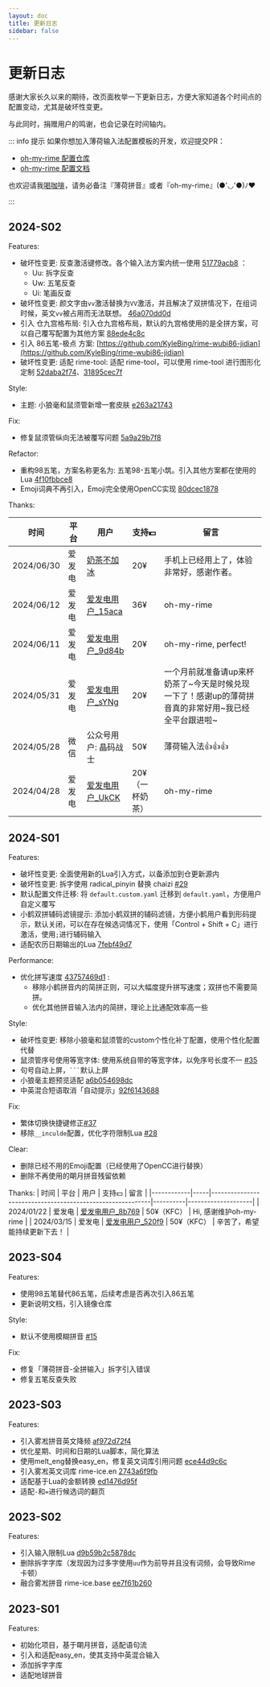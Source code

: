 ```yaml
---
layout: doc
title: 更新日志
sidebar: false
---
```

# 更新日志
感谢大家长久以来的期待，改页面枚举一下更新日志，方便大家知道各个时间点的配置变动，尤其是破坏性变更。 

与此同时，捐赠用户的鸣谢，也会记录在时间轴内。

::: info 提示
如果你想加入薄荷输入法配置模板的开发，欢迎提交PR：
- [oh-my-rime 配置仓库](https://github.com/Mintimate/oh-my-rime)
- [oh-my-rime 配置文档](https://github.com/Mintimate/DocVitePressOMR)

也欢迎请我[喝咖啡](https://afdian.net/a/mintimate)，请务必备注『薄荷拼音』或者『oh-my-rime』(●'◡'●)ﾉ♥

:::

## 2024-S02
Features:
- 破坏性变更: 反查激活键修改。各个输入法方案内统一使用 <Badge type="tip">[51779acb8](https://github.com/Mintimate/oh-my-rime/commit/51779acb88a447926af451426439573d504638f7)</Badge> ：
  - Uu: 拆字反查
  - Uw: 五笔反查
  - Ui: 笔画反查
- 破坏性变更: 颜文字由`vv`激活替换为`VV`激活，并且解决了双拼情况下，在组词时候，英文`vv`被占用而无法联想。 <Badge type="tip">[46a070dd0d](https://github.com/Mintimate/oh-my-rime/commit/46a070dd0dedf72725631b1c16b2d0a23ecc3112)</Badge>
- 引入 仓九宫格布局: 引入仓九宫格布局，默认的九宫格使用的是全拼方案，可以自己覆写配置为其他方案 <Badge type="tip">[88ede4c8c](https://github.com/Mintimate/oh-my-rime/commit/88ede4c8cd27b0fc57ab5d12860c348c3e26c777)</Badge>
- 引入 86五笔-极点 方案: [https://github.com/KyleBing/rime-wubi86-jidian](https://github.com/KyleBing/rime-wubi86-jidian)
- 破坏性变更: 适配 rime-tool: 适配 rime-tool，可以使用 rime-tool 进行图形化定制 <Badge type="tip">[52daba2f74](https://github.com/Mintimate/oh-my-rime/commit/52daba2f74418c08c170ad54879d256b13a9401d)</Badge>、<Badge type="tip">[31895cec7f](https://github.com/Mintimate/oh-my-rime/commit/31895cec7f8b145468b8482cc090640adc3c5517)</Badge>

Style:
- 主题: 小狼毫和鼠须管新增一套皮肤 <Badge type="tip">[e263a21743](https://github.com/Mintimate/oh-my-rime/commit/e263a217437d87ef12c25c0372e08c7b99f8c2b1)</Badge>

Fix:
- 修复鼠须管纵向无法被覆写问题 <Badge type="tip">[5a9a29b7f8](https://github.com/Mintimate/oh-my-rime/commit/5a9a29b7f8bc3e8aca4982956f276a542a9d891b)</Badge>

Refactor:
- 重构98五笔，方案名称更名为: 五笔98-五笔小筑。引入其他方案都在使用的 Lua <Badge type="tip">[4f10fbbce8](https://github.com/Mintimate/oh-my-rime/commit/4f10fbbce8c6f4e1455faf7bbf60e5dfacb89a0e)</Badge>
- Emoji词典不再引入，Emoji完全使用OpenCC实现 <Badge type="tip">[80dcec1878](https://github.com/Mintimate/oh-my-rime/commit/80dcec187865ef1ad20a2c31268cc95c435be385)</Badge>

Thanks:

| 时间         | 平台  | 用户                                                                   | 支持💵      | 留言                                                    |
|------------|-----|----------------------------------------------------------------------|-----------|-------------------------------------------------------|
| 2024/06/30 | 爱发电 | [奶茶不加冰](https://afdian.net/u/802ed17a36bf11efa4db52540025c377)       | 20¥       | 手机上已经用上了，体验非常好，感谢作者。                                  |
| 2024/06/12 | 爱发电 | [爱发电用户_15aca](https://afdian.net/u/15aca804289b11efa13952540025c377) | 36¥       | oh-my-rime                                            |
| 2024/06/11 | 爱发电 | [爱发电用户_9d84b](https://afdian.net/u/9d84b3ac280011efa1d352540025c377) | 20¥       | oh-my-rime, perfect!                                  |
| 2024/05/31 | 爱发电 | [爱发电用户_sYNg](https://afdian.net/u/c428e6701f1a11efab4a5254001e7c00)  | 20¥       | 一个月前就准备请up来杯奶茶了~今天是时候兑现一下了！感谢up的薄荷拼音真的非常好用~我已经全平台跟进啦~ |
| 2024/05/28 | 微信  | 公众号用户: 晶码战士                                                          | 50¥       | 薄荷输入法👍👍👍                                           |
| 2024/04/28 | 爱发电 | [爱发电用户_UkCK](https://afdian.net/u/8717bcc8054511efbfc052540025c377)  | 20¥（一杯奶茶） | oh-my-rime                                            |

## 2024-S01
Features:
- 破坏性变更: 全面使用新的Lua引入方式，以备添加到仓更新源内
- 破坏性变更: 拆字使用 radical_pinyin 替换 chaizi <Badge type="tip">[#29](https://github.com/Mintimate/oh-my-rime/discussions/29)</Badge>
- 默认配置文件迁移: 将 `default.custom.yaml` 迁移到 `default.yaml`，方便用户自定义覆写
- 小鹤双拼辅码滤镜提示: 添加小鹤双拼的辅码滤镜，方便小鹤用户看到形码提示，默认关闭，可以在存在候选词情况下，使用「Control + Shift + C」进行激活，使用`;`进行辅码输入
- 适配农历日期输出的Lua <Badge type="tip">[7febf49d7](https://github.com/Mintimate/oh-my-rime/commit/7febf49d7c577e908492f1ed3b4bbfe13c08d08d)</Badge>

Performance:
- 优化拼写速度 <Badge type="tip">[43757469d1](https://github.com/Mintimate/oh-my-rime/commit/43757469d1d314deea83ee5f22e169d29c28690e)</Badge> :
  - 移除小鹤拼音内的简拼正则，可以大幅度提升拼写速度；双拼也不需要简拼。
  - 优化其他拼音输入法内的简拼，理论上比通配效率高一些

Style:
- 破坏性变更: 移除小狼毫和鼠须管的custom个性化补丁配置，使用个性化配置代替
- 鼠须管序号使用等宽字体: 使用系统自带的等宽字体，以免序号长度不一 <Badge type="tip">[#35](https://github.com/Mintimate/oh-my-rime/issues/35)</Badge>
- 句号自动上屏，`` ``` ``默认上屏
- 小狼毫主题预览适配 <Badge type="tip">[a6b054698dc](https://github.com/Mintimate/oh-my-rime/commit/a6b054698dcbf72d42bd02918acff75a07807c86)</Badge>
- 中英混合短语取消「自动提示」<Badge type="tip">[92f6143688](https://github.com/Mintimate/oh-my-rime/commit/92f6143688132c1c3bbff2b352a702a5d085ce5f)</Badge>

Fix:
- 繁体切换快捷键修正<Badge type="tip">[#37](https://github.com/Mintimate/oh-my-rime/issues/37)</Badge>
- 移除`__inculde`配置，优化字符限制Lua <Badge type="tip">[#28](https://github.com/Mintimate/oh-my-rime/issues/28)</Badge>

Clear:
- 删除已经不用的Emoji配置（已经使用了OpenCC进行替换）
- 删除不再使用的朙月拼音残留依赖

Thanks:
| 时间         | 平台  | 用户                                                        | 支持💵     | 留言                 |
|------------|-----|-----------------------------------------------------------|----------|--------------------|
| 2024/01/22 | 爱发电 | [爱发电用户_8b769](https://afdian.net/u/8b769b02b8c111ee928952540025c377) | 50¥（KFC） | Hi, 感谢维护oh-my-rime |
| 2024/03/15 | 爱发电 | [爱发电用户_520f9](https://afdian.net/u/520f9e12e26111eeaa3a5254001e7c00) | 50¥（KFC） | 辛苦了，希望能持续更新下去！ |


## 2023-S04
Features:
- 使用98五笔替代86五笔，后续考虑是否再次引入86五笔
- 更新说明文档，引入镜像仓库

Style:
- 默认不使用模糊拼音 <Badge type="tip">[#15](https://github.com/Mintimate/oh-my-rime/pull/15)</Badge>

Fix:
- 修复「薄荷拼音-全拼输入」拆字引入错误
- 修复五笔反查失败


## 2023-S03
Features:
- 引入雾凇拼音英文降频 <Badge type="tip">[af972d72f4](https://github.com/Mintimate/oh-my-rime/commit/af972d72f49d575a4915131a4e9ce7b85aa92f67)</Badge>
- 优化星期、时间和日期的Lua脚本，简化算法
- 使用melt_eng替换easy_en，修复英文词库引用问题 <Badge type="tip">[ece44d9c6c](https://github.com/Mintimate/oh-my-rime/commit/ece44d9c6c0b77ff9bb9c5f53dcc1164c9ffb366)</Badge>
- 引入雾凇英文词库 rime-ice.en <Badge type="tip">[2743a6f9fb](https://github.com/Mintimate/oh-my-rime/commit/2743a6f9fb43f3d77c4591045f3ed1eddb31964b)</Badge>
- 适配基于Lua的金额转换 <Badge type="tip">[ed1476d95f](https://github.com/Mintimate/oh-my-rime/commit/ed1476d95f3b6f6c2031c15edc1658b05a6c6947)</Badge>
- 适配`-`和`=`进行候选词的翻页

## 2023-S02
Features:
- 引入输入限制Lua <Badge type="tip">[d9b59b2c5878dc](https://github.com/Mintimate/oh-my-rime/commit/d9b59b2c5878dcbba9b5bf933ee01bee23855283)</Badge>
- 删除拆字字库（发现因为过多字使用`uu`作为前导并且没有词频，会导致Rime卡顿）
- 融合雾凇拼音 rime-ice.base <Badge type="tip">[ee7f61b260](https://github.com/Mintimate/oh-my-rime/commit/ee7f61b260baaa831c6ab3ddfd312e3e5d41d554)</Badge>


## 2023-S01
Features:
- 初始化项目，基于朙月拼音，适配语句流
- 引入和适配easy_en，使其支持中英混合输入
- 添加拆字字库
- 适配地球拼音
